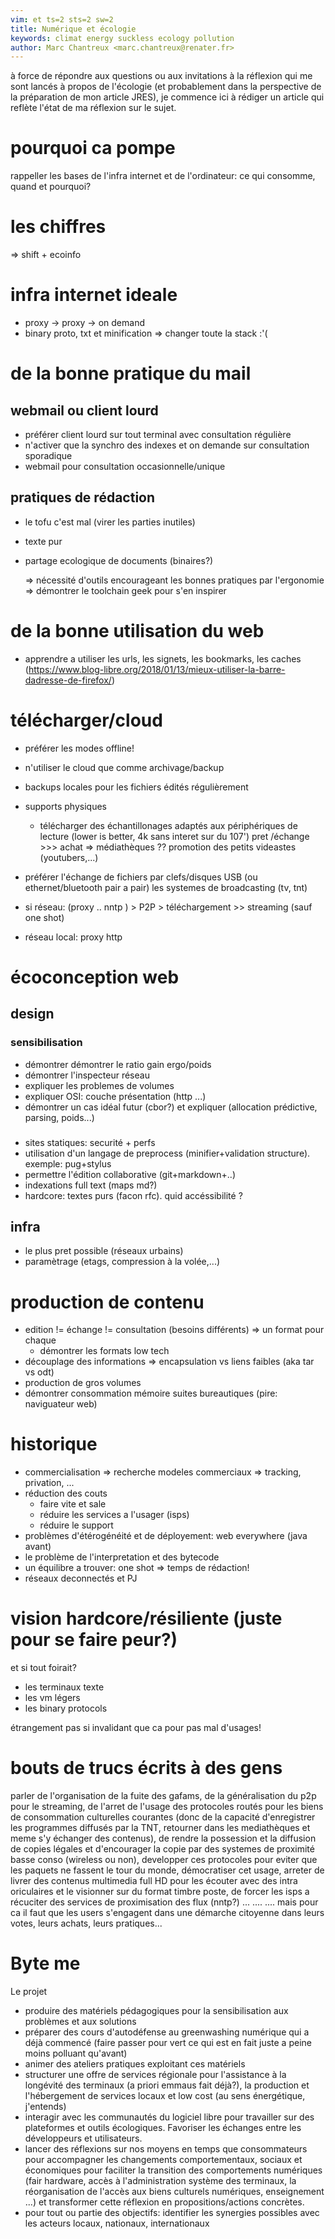 ```yaml
---
vim: et ts=2 sts=2 sw=2
title: Numérique et écologie
keywords: climat energy suckless ecology pollution
author: Marc Chantreux <marc.chantreux@renater.fr>
---
```


à force de répondre aux questions ou aux invitations à la réflexion qui me
sont lancés à propos de l'écologie (et probablement dans la perspective de la
préparation de mon article JRES), je commence ici à rédiger un article qui
reflète l'état de ma réflexion sur le sujet.

# pourquoi ca pompe

rappeller les bases de l'infra internet et de l'ordinateur: ce qui consomme,
quand et pourquoi?

# les chiffres

=> shift + ecoinfo

# infra internet ideale

  * proxy -> proxy -> on demand
  * binary proto, txt  et minification
  => changer toute la stack :'(

# de la bonne pratique du mail

## webmail ou client lourd

* préférer client lourd sur tout terminal avec consultation régulière
* n'activer que la synchro des indexes et on demande sur consultation sporadique
* webmail pour consultation occasionnelle/unique

## pratiques de rédaction

* le tofu c'est mal (virer les parties inutiles)
* texte pur
* partage ecologique de documents (binaires?)

  => nécessité d'outils encourageant les bonnes pratiques par l'ergonomie
  => démontrer le toolchain geek pour s'en inspirer

# de la bonne utilisation du web

* apprendre a utiliser les urls, les signets, les bookmarks, les caches
  (https://www.blog-libre.org/2018/01/13/mieux-utiliser-la-barre-dadresse-de-firefox/)

# télécharger/cloud

* préférer les modes offline!
* n'utiliser le cloud que comme archivage/backup
* backups locales pour les fichiers édités régulièrement

* supports physiques
    * télécharger des échantillonages adaptés aux périphériques de lecture
      (lower is better, 4k sans interet sur du 107')
    pret /échange >>> achat
    => médiathèques
    ?? promotion des petits videastes (youtubers,...)
* préférer l'échange de fichiers par clefs/disques USB
  (ou ethernet/bluetooth pair a pair)
  les systemes de broadcasting (tv, tnt)
* si réseau: (proxy .. nntp ) > P2P > téléchargement >> streaming (sauf one shot)
* réseau local: proxy http

# écoconception web

## design

### sensibilisation

  * démontrer démontrer le ratio gain ergo/poids
  * démontrer l'inspecteur réseau
  * expliquer les problemes de volumes
  * expliquer OSI: couche présentation (http ...)
  * démontrer un cas idéal futur (cbor?)
    et expliquer (allocation prédictive, parsing, poids...)

###

  * sites statiques: securité + perfs
  * utilisation d'un langage de preprocess
    (minifier+validation structure). exemple: pug+stylus
  * permettre l'édition collaborative (git+markdown+..)
  * indexations full text (maps md?)
  * hardcore: textes purs (facon rfc). quid accéssibilité ?

## infra

  * le plus pret possible (réseaux urbains)
  * paramètrage (etags, compression à la volée,...)

# production de contenu

  * edition != échange != consultation (besoins différents)
    => un format pour chaque
    * démontrer les formats low tech
  * découplage des informations => encapsulation vs liens faibles
    (aka tar vs odt)
  * production de gros volumes
  * démontrer consommation mémoire suites bureautiques (pire: naviguateur web)

# historique

* commercialisation => recherche modeles commerciaux => tracking, privation, ...
* réduction des couts
  * faire vite et sale
  * réduire les services a l'usager (isps)
  * réduire le support
* problèmes d'étérogénéité et de déployement: web everywhere (java avant)
* le problème de l'interpretation et des bytecode
* un équilibre a trouver: one shot => temps de rédaction!
* réseaux deconnectés et PJ

# vision hardcore/résiliente (juste pour se faire peur?)

et si tout foirait?

* les terminaux texte
* les vm légers
* les binary protocols

étrangement pas si invalidant que ca pour pas mal d'usages!

# bouts de trucs écrits à des gens

parler de l'organisation de la fuite des gafams, de la
généralisation du p2p pour le streaming, de l'arret de l'usage des
protocoles routés pour les biens de consommation culturelles courantes
(donc de la capacité d'enregistrer les programmes diffusés par la TNT,
retourner dans les mediathèques et meme s'y échanger des contenus),
de rendre la possession et la diffusion de copies légales et
d'encourager la copie par des systemes de proximité basse conso
(wireless ou non), developper ces protocoles pour eviter que les paquets
ne fassent le tour du monde, démocratiser cet usage, arreter de livrer
des contenus multimedia full HD pour les écouter avec des intra
oriculaires et le visionner sur du format timbre poste, de forcer les
isps a récuciter des services de proximisation des flux (nntp?)
...
....
....
mais pour ca il faut que les users s'engagent dans une démarche
citoyenne dans leurs votes, leurs achats, leurs pratiques...

# Byte me

Le projet

* produire des matériels pédagogiques pour la sensibilisation
  aux problèmes et aux solutions
* préparer des cours d'autodéfense au greenwashing numérique qui a déjà
  commencé (faire passer pour vert ce qui est en fait juste a peine
  moins polluant qu'avant)
* animer des ateliers pratiques exploitant ces matériels
* structurer une offre de services régionale pour l'assistance à la
  longévité des terminaux (a priori emmaus fait déjà?), la production
  et l'hébergement de services locaux et low cost (au sens énergétique,
  j'entends)
* interagir avec les communautés du logiciel libre pour travailler
  sur des plateformes et outils écologiques. Favoriser les échanges
  entre les développeurs et utilisateurs.
* lancer des réflexions sur nos moyens en temps que consommateurs pour
  accompagner les changements comportementaux, sociaux et économiques
  pour faciliter la transition des comportements numériques (fair
  hardware, accès à l'administration système des terminaux,
  la réorganisation de l'accès aux biens culturels numériques, enseignement
  ...) et transformer cette réflexion en propositions/actions concrètes.
* pour tout ou partie des objectifs: identifier les synergies possibles
  avec les acteurs locaux, nationaux, internationaux

